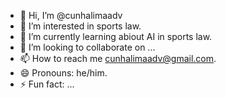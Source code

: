 - 👋 Hi, I’m @cunhalimaadv
- 👀 I’m interested in sports law.
- 🌱 I’m currently learning abiout AI in sports law.
- 💞️ I’m looking to collaborate on ...
- 📫 How to reach me cunhalimaadv@gmail.com.
- 😄 Pronouns: he/him.
- ⚡ Fun fact: ...

<!---
cunhalimaadv/cunhalimaadv is a ✨ special ✨ repository because its `README.md` (this file) appears on your GitHub profile.
You can click the Preview link to take a look at your changes.
--->
